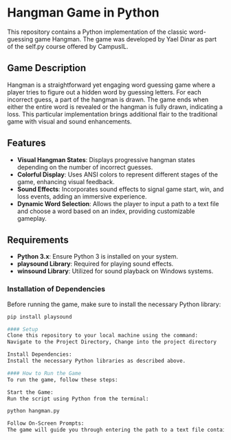 # Hangman Game in Python
This repository contains a Python implementation of the classic word-guessing game Hangman. The game was developed by Yael Dinar as part of the self.py course offered by CampusIL.

## Game Description

Hangman is a straightforward yet engaging word guessing game where a player tries to figure out a hidden word by guessing letters. For each incorrect guess, a part of the hangman is drawn. The game ends when either the entire word is revealed or the hangman is fully drawn, indicating a loss. This particular implementation brings additional flair to the traditional game with visual and sound enhancements.

## Features

- **Visual Hangman States**: Displays progressive hangman states depending on the number of incorrect guesses.
- **Colorful Display**: Uses ANSI colors to represent different stages of the game, enhancing visual feedback.
- **Sound Effects**: Incorporates sound effects to signal game start, win, and loss events, adding an immersive experience.
- **Dynamic Word Selection**: Allows the player to input a path to a text file and choose a word based on an index, providing customizable gameplay.

## Requirements

- **Python 3.x**: Ensure Python 3 is installed on your system.
- **playsound Library**: Required for playing sound effects.
- **winsound Library**: Utilized for sound playback on Windows systems.

### Installation of Dependencies

Before running the game, make sure to install the necessary Python library:

```bash
pip install playsound

#### Setup
Clone this repository to your local machine using the command:
Navigate to the Project Directory, Change into the project directory

Install Dependencies:
Install the necessary Python libraries as described above.

#### How to Run the Game
To run the game, follow these steps:

Start the Game:
Run the script using Python from the terminal:

python hangman.py

Follow On-Screen Prompts:
The game will guide you through entering the path to a text file containing potential secret words and choosing an index number to select a word.
